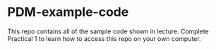 # PDM-example-code

This repo contains all of the sample code shown in lecture. Complete Practical 1 to learn how to access this repo on your own computer.

